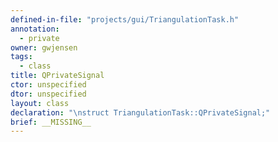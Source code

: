 ```yaml
---
defined-in-file: "projects/gui/TriangulationTask.h"
annotation:
  - private
owner: gwjensen
tags:
  - class
title: QPrivateSignal
ctor: unspecified
dtor: unspecified
layout: class
declaration: "\nstruct TriangulationTask::QPrivateSignal;"
brief: __MISSING__
---
```

